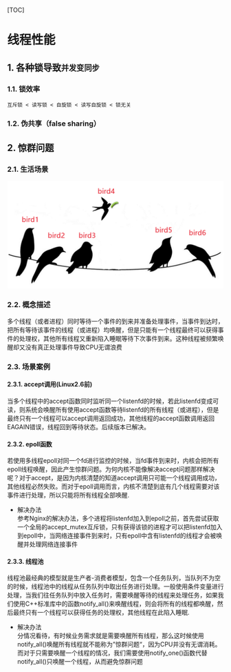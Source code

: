 [TOC]

# 线程性能
##  1. 各种锁导致`并发变同步`
###  1.1. 锁效率
​	`互斥锁 < 读写锁 < 自旋锁 < 读写自旋锁 < 锁无关`
###  1.2. 伪共享（false sharing）



##  2. 惊群问题
###  2.1. 生活场景
![小鸟夺食](images/小鸟夺食.png)
###  2.2. 概念描述
​	多个线程（或者进程）同时等待一个事件的到来并准备处理事件，当事件到达时，把所有等待该事件的线程（或进程）均唤醒，但是只能有一个线程最终可以获得事件的处理权，其他所有线程又重新陷入睡眠等待下次事件到来。这种线程被频繁唤醒却又没有真正处理事件导致CPU无谓浪费
###  2.3. 场景案例
####  2.3.1. accept调用(Linux2.6前)
​	当多个线程中的accept函数同时监听同一个listenfd的时候，若此listenfd变成可读，则系统会唤醒所有使用accept函数等待listenfd的所有线程（或进程），但是最终只有一个线程可以accept调用返回成功，其他线程的accept函数调用返回EAGAIN错误，线程回到等待状态。后续版本已解决。
####  2.3.2. epoll函数
​	若使用多线程epoll对同一个fd进行监控的时候，当fd事件到来时，内核会把所有epoll线程唤醒，因此产生惊群问题。为何内核不能像解决accept问题那样解决呢？对于accept，是因为内核清楚的知道accept调用只可能一个线程调用成功，其他线程必然失败。而对于epoll调用而言，内核不清楚到底有几个线程需要对该事件进行处理，所以只能将所有线程全部唤醒.
* 解决办法  
参考Nginx的解决办法，多个进程将listenfd加入到epoll之前，首先尝试获取一个全局的accept_mutex互斥锁，只有获得该锁的进程才可以把listenfd加入到epoll中，当网络连接事件到来时，只有epoll中含有listenfd的线程才会被唤醒并处理网络连接事件
####  2.3.3. 线程池
​	线程池最经典的模型就是生产者-消费者模型，包含一个任务队列，当队列不为空的时候，线程池中的线程从任务队列中取出任务进行处理。一般使用条件变量进行处理，当我们往任务队列中放入任务时，需要唤醒等待的线程来处理任务，如果我们使用C++标准库中的函数notify_all()来唤醒线程，则会将所有的线程都唤醒，然后最终只有一个线程可以获得任务的处理权，其他线程在此陷入睡眠.
* 解决办法  
分情况看待，有时候业务需求就是需要唤醒所有线程，那么这时候使用notify_all()唤醒所有线程就不能称为”惊群问题“，因为CPU并没有无谓消耗。而对于只需要唤醒一个线程的情况，我们需要使用notify_one()函数代替notify_all()只唤醒一个线程，从而避免惊群问题